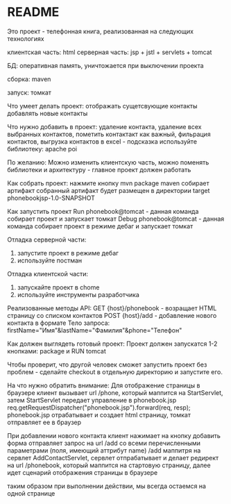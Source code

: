# README #

Это проект - телефонная книга, реализованная на следующих технологиях

клиентская часть: html
серверная часть: jsp + jstl + servlets + tomcat

БД: оперативная память, уничтожается при выключении проекта

сборка: maven

запуск: томкат

Что умеет делать проект:
отображать сущетсвующие контакты
добавлять новые контакты

Что нужно добавить в проект:
удаление контакта,
удаление всех выбранных контактов,
пометить контактакт как важный,
фильрация контактов,
выгрузка контактов в excel - подсказка используйте библиотеку: apache poi

По желанию:
Можно изменить клиентскую часть, можно поменять библиотеки и архитектуру - главное проект должен работать

Как собрать проект:
нажмите кнопку mvn package
maven собирает артифакт
собранный артифакт будет размещен в директории target phonebookjsp-1.0-SNAPSHOT

Как запустить проект
Run phonebook@tomcat - данная команда собирает проект и запускает томкат
Debug phonebook@tomcat - данная команда собирает проект в режиме дебаг и запускает томкат

Отладка серверной части:
1) запустите проект в режиме дебаг
2) используйте постман

Отладка клиентской части:
1) запускайте проект в chome
2) используйте инструменты разработчика

Реализованные методы API:
GET {host}/phonebook - возращает HTML страницу со списком контактов
POST {host}/add - добавление нового контакта в формате
Тело запроса:
 firstName="Имя"&lastName="Фамилия"&phone="Телефон"

Как должен выглядеть готовый проект:
Проект должен запускатся 1-2 кнопками: package и RUN tomcat

Чтобы проверит, что другой человек сможет запустить проект без проблем - сделайте checkout в отдельную директорию и запустите его.

На что нужно обратить внимание:
Для отображение страницы в браузере
клиент вызывает url /phone, который маппится на StartServlet, затем StartServlet передает управление в phonebook.jsp
  req.getRequestDispatcher("phonebook.jsp").forward(req, resp);
phonebook.jsp отрабатывает и создает html страницу, томкат отправляет ее в браузер

При добавлении нового контакта
клиент нажимает на кнопку добавить
форма отправляет запрос на url /add со всеми перечисленными параметрами (поля, имеющий аттрибут name)
/add маппитря на сервлет AddContactServlet, сервлет отпрабатывает и делает редирект на url /phonebook, который маппится на стартовую страницу,
далее идет сценарий отображения страницы в браузере

таким образом при выполнении действии, мы всегда остаемся на одной странице
